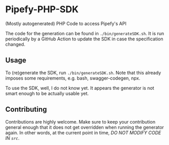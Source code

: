 # Pipefy-PHP-SDK
(Mostly autogenerated) PHP Code to access Pipefy's API

The code for the generation can be found in `./bin/generateSDK.sh`.
It is run periodically by a GitHub Action to update the SDK in case the specification changed.

## Usage

To (re)generate the SDK, run `./bin/generateSDK.sh`.
Note that this already imposes some requirements, e.g. bash, swagger-codegen, npx.

To use the SDK, well, I do not know yet. It appears the generator is not smart enough to be actually usable yet.

## Contributing

Contributions are highly welcome.
Make sure to keep your contribution general enough that it does not get overridden when running the generator again.
In other words, at the current point in time, *DO NOT MODIFY CODE IN `src`*.


